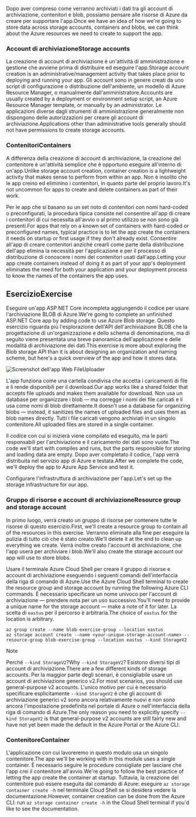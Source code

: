 <span data-ttu-id="d29b5-101">Dopo aver compreso come verranno archiviati i dati tra gli account di archiviazione, contenitori e blob, possiamo pensare alle risorse di Azure da creare per supportare l'app.</span><span class="sxs-lookup"><span data-stu-id="d29b5-101">Once we have an idea of how we're going to store data across storage accounts, containers and blobs, we can think about the Azure resources we need to create to support the app.</span></span>

### <a name="storage-accounts"></a><span data-ttu-id="d29b5-102">Account di archiviazione</span><span class="sxs-lookup"><span data-stu-id="d29b5-102">Storage accounts</span></span>

<span data-ttu-id="d29b5-103">La creazione di account di archiviazione è un'attività di amministrazione e gestione che avviene prima di distribuire ed eseguire l'app.</span><span class="sxs-lookup"><span data-stu-id="d29b5-103">Storage account creation is an administrative/management activity that takes place prior to deploying and running your app.</span></span> <span data-ttu-id="d29b5-104">Gli account sono in genere creati da uno script di configurazione o distribuzione dell'ambiente, un modello di Azure Resource Manager, o manualmente dall'amministratore.</span><span class="sxs-lookup"><span data-stu-id="d29b5-104">Accounts are usually created by a deployment or environment setup script, an Azure Resource Manager template, or manually by an administrator.</span></span> <span data-ttu-id="d29b5-105">Le applicazioni diverse dagli strumenti di amministrazione generalmente non dispongono delle autorizzazioni per creare gli account di archiviazione.</span><span class="sxs-lookup"><span data-stu-id="d29b5-105">Applications other than administrative tools generally should not have permissions to create storage accounts.</span></span>

### <a name="containers"></a><span data-ttu-id="d29b5-106">Contenitori</span><span class="sxs-lookup"><span data-stu-id="d29b5-106">Containers</span></span>

<span data-ttu-id="d29b5-107">A differenza della creazione di account di archiviazione, la creazione del contenitore è un'attività semplice che è opportuno eseguire all'interno di un'app.</span><span class="sxs-lookup"><span data-stu-id="d29b5-107">Unlike storage account creation, container creation is a lightweight activity that makes sense to perform from within an app.</span></span> <span data-ttu-id="d29b5-108">Non è insolito che le app creino ed eliminino i contenitori, in quanto parte del proprio lavoro.</span><span class="sxs-lookup"><span data-stu-id="d29b5-108">It's not uncommon for apps to create and delete containers as part of their work.</span></span>

<span data-ttu-id="d29b5-109">Per le app che si basano su un set noto di contenitori con nomi hard-coded o preconfigurati, la procedura tipica consiste nel consentire all'app di creare i contenitori di cui necessita all'avvio o al primo utilizzo se non sono già presenti.</span><span class="sxs-lookup"><span data-stu-id="d29b5-109">For apps that rely on a known set of containers with hard-coded or preconfigured names, typical practice is to let the app create the containers it needs on startup or first usage if they don't already exist.</span></span> <span data-ttu-id="d29b5-110">Consentire all'app di creare contenitori anziché crearli come parte della distribuzione dell'app elimina la necessità per l'applicazione e per il processo di distribuzione di conoscere i nomi dei contenitori usati dall'app.</span><span class="sxs-lookup"><span data-stu-id="d29b5-110">Letting your app create containers instead of doing it as part of your app's deployment eliminates the need for both your application and your deployment process to know the names of the containers the app uses.</span></span>

## <a name="exercise"></a><span data-ttu-id="d29b5-111">Esercizio</span><span class="sxs-lookup"><span data-stu-id="d29b5-111">Exercise</span></span>

<span data-ttu-id="d29b5-112">Eseguire un'app ASP.NET Core incompleta aggiungendo il codice per usare l'archiviazione BLOB di Azure.</span><span class="sxs-lookup"><span data-stu-id="d29b5-112">We're going to complete an unfinished ASP.NET Core app by adding code to use Azure Blob storage.</span></span> <span data-ttu-id="d29b5-113">Questo esercizio riguarda più l'esplorazione dell'API dell'archiviazione BLOB che la progettazione di un'organizzazione e dello schema di denominazione, ma di seguito viene presentata una breve panoramica dell'applicazione e delle modalità di archiviazione dei dati.</span><span class="sxs-lookup"><span data-stu-id="d29b5-113">This exercise is more about exploring the Blob storage API than it is about designing an organization and naming scheme, but here's a quick overview of the app and how it stores data.</span></span>

![Screenshot dell'app Web FileUploader](../media-drafts/fileuploader-with-files.PNG)

<span data-ttu-id="d29b5-115">L'app funziona come una cartella condivisa che accetta i caricamenti di file e li rende disponibili per il download.</span><span class="sxs-lookup"><span data-stu-id="d29b5-115">Our app works like a shared folder that accepts file uploads and makes them available for download.</span></span> <span data-ttu-id="d29b5-116">Non usa un database per organizzare i blob &mdash; ma corregge i nomi dei file caricati e li usa come nomi di blob direttamente.</span><span class="sxs-lookup"><span data-stu-id="d29b5-116">It doesn't use a database for organizing blobs &mdash; instead, it sanitizes the names of uploaded files and uses them as blob names directly.</span></span> <span data-ttu-id="d29b5-117">Tutti i file caricati vengono archiviati in un singolo contenitore.</span><span class="sxs-lookup"><span data-stu-id="d29b5-117">All uploaded files are stored in a single container.</span></span>

<span data-ttu-id="d29b5-118">Il codice con cui si inizierà viene compilato ed eseguito, ma le parti responsabili per l'archiviazione e il caricamento dei dati sono vuote.</span><span class="sxs-lookup"><span data-stu-id="d29b5-118">The code we'll start with compiles and runs, but the parts responsible for storing and loading data are empty.</span></span> <span data-ttu-id="d29b5-119">Dopo aver completato il codice, l'app verrà distribuita nel servizio app di Azure e testata.</span><span class="sxs-lookup"><span data-stu-id="d29b5-119">After we complete the code, we'll deploy the app to Azure App Service and test it.</span></span>

<span data-ttu-id="d29b5-120">Configurare l'infrastruttura di archiviazione per l'app.</span><span class="sxs-lookup"><span data-stu-id="d29b5-120">Let's set up the storage infrastructure for our app.</span></span>

### <a name="resource-group-and-storage-account"></a><span data-ttu-id="d29b5-121">Gruppo di risorse e account di archiviazione</span><span class="sxs-lookup"><span data-stu-id="d29b5-121">Resource group and storage account</span></span>

<span data-ttu-id="d29b5-122">In primo luogo, verrà creato un gruppo di risorse per contenere tutte le risorse di questo esercizio.</span><span class="sxs-lookup"><span data-stu-id="d29b5-122">First, we'll create a resource group to contain all of the resources in this exercise.</span></span> <span data-ttu-id="d29b5-123">Verranno eliminate alla fine per eseguire la pulizia di tutto ciò che è stato creato.</span><span class="sxs-lookup"><span data-stu-id="d29b5-123">We'll delete it at the end to clean up everything we create.</span></span> <span data-ttu-id="d29b5-124">Verrà inoltre creato l'account di archiviazione, che l'app userà per archiviare i blob.</span><span class="sxs-lookup"><span data-stu-id="d29b5-124">We'll also create the storage account our app will use to store blobs.</span></span>

<span data-ttu-id="d29b5-125">Usare il terminale Azure Cloud Shell per creare il gruppo di risorse e account di archiviazione eseguendo i seguenti comandi dell'interfaccia della riga di comando di Azure.</span><span class="sxs-lookup"><span data-stu-id="d29b5-125">Use the Azure Cloud Shell terminal to create the resource group and storage account by running the following Azure CLI commands.</span></span> <span data-ttu-id="d29b5-126">È necessario specificare un nome univoco per l'account di archiviazione &mdash; prendere nota per un uso successivo.</span><span class="sxs-lookup"><span data-stu-id="d29b5-126">You'll need to provide a unique name for the storage account &mdash; make a note of it for later.</span></span> <span data-ttu-id="d29b5-127">La scelta di `eastus` per il percorso è arbitraria.</span><span class="sxs-lookup"><span data-stu-id="d29b5-127">The choice of `eastus` for the location is arbitrary.</span></span>

```console
az group create --name blob-exercise-group --location eastus
az storage account create --name <your-unique-storage-account-name> --resource-group blob-exercise-group --location eastus --kind StorageV2
```

> [!NOTE]
> <span data-ttu-id="d29b5-128">Perché `--kind StorageV2`?</span><span class="sxs-lookup"><span data-stu-id="d29b5-128">Why `--kind StorageV2`?</span></span> <span data-ttu-id="d29b5-129">Esistono diversi tipi di account di archiviazione.</span><span class="sxs-lookup"><span data-stu-id="d29b5-129">There are a few different kinds of storage accounts.</span></span> <span data-ttu-id="d29b5-130">Per la maggior parte degli scenari, è consigliabile usare un account di archiviazione generico v2.</span><span class="sxs-lookup"><span data-stu-id="d29b5-130">For most scenarios, you should use general-purpose v2 accounts.</span></span> <span data-ttu-id="d29b5-131">L'unico motivo per cui è necessario specificare esplicitamente `--kind StorageV2` è che gli account di archiviazione generici v2 sono ancora relativamente nuovi e non sono ancora l'impostazione predefinita nel portale di Azure o nell'interfaccia della riga di comando di Azure.</span><span class="sxs-lookup"><span data-stu-id="d29b5-131">The only reason you need to explicitly specify `--kind StorageV2` is that general-purpose v2 accounts are still fairly new and have not yet been made the default in the Azure Portal or the Azure CLI.</span></span>

### <a name="container"></a><span data-ttu-id="d29b5-132">Contenitore</span><span class="sxs-lookup"><span data-stu-id="d29b5-132">Container</span></span>

<span data-ttu-id="d29b5-133">L'applicazione con cui lavoreremo in questo modulo usa un singolo contenitore.</span><span class="sxs-lookup"><span data-stu-id="d29b5-133">The app we'll be working with in this module uses a single container.</span></span> <span data-ttu-id="d29b5-134">È necessario seguire le procedure consigliate per lasciare che l'app crei il contenitore all'avvio.</span><span class="sxs-lookup"><span data-stu-id="d29b5-134">We're going to follow the best practice of letting the app create the container at startup.</span></span> <span data-ttu-id="d29b5-135">Tuttavia, la creazione del contenitore può essere eseguita dal comando di Azure: eseguire `az storage container create -h` nel terminale Cloud Shell se si desidera vedere la documentazione.</span><span class="sxs-lookup"><span data-stu-id="d29b5-135">However, container creation can be done from the Azure CLI: run `az storage container create -h` in the Cloud Shell terminal if you'd like to see the documentation.</span></span>